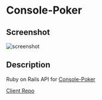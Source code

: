 # Console-Poker

## Screenshot

![screenshot](https://console-poker.s3.us-east-2.amazonaws.com/screenshot.png)

## Description

Ruby on Rails API for [Console-Poker](https://console-poker.herokuapp.com/)

[Client Repo](https://github.com/arthurysong/console-poker-frontend)
